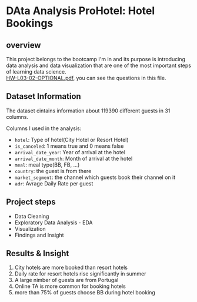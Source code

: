 # DAta Analysis ProHotel: Hotel Bookings

## overview
This project belongs to the bootcamp I'm in and its purpose is introducing data analysis and data visualization that are one of the most important steps of learning data science.  
[HW-L03-02-OPTIONAL.pdf](./HW-L03-02-OPTIONAL.pdf), you can see the questions in this file.

## Dataset Information
The dataset cintains information about 119390 different guests in 31 columns.

Columns I used in the analysis:
- `hotel`: Type of hotel(City Hotel or Resort Hotel)
- `is_canceled`: 1 means true and 0 means false
- `arrival_date_year`: Year of arrival at the hotel
- `arrival_date_month`: Month of arrival at the hotel 
- `meal`: meal type(BB, FB, ...)
- `country`: the guest is from there
- `market_segment`: the channel which guests book their channel on it
- `adr`: Avrage Daily Rate per guest

## Project steps
- Data Cleaning
- Exploratory Data Analysis - EDA
- Visualization
- Findings and Insight

## Results & Insight
1. City hotels are more booked than resort hotels
2. Daily rate for resort hotels rise significantly in summer
3. A large nimber of guests are from Portugal
4. Online TA is more common for booking hotels
5. more than 75% of guests choose BB during hotel booking



